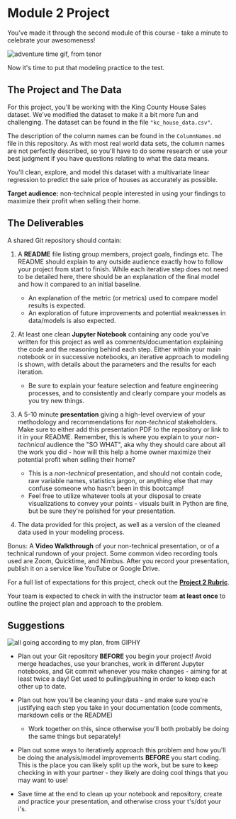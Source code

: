 # Module 2 Project

You've made it through the second module of this course - take a minute to celebrate your awesomeness! 

![adventure time gif, from tenor](https://media1.tenor.com/images/0a57f932eac5e1945501766c373ac172/tenor.gif)

Now it's time to put that modeling practice to the test.

## The Project and The Data

For this project, you'll be working with the King County House Sales dataset. We've modified the dataset to make it a bit more fun and challenging. The dataset can be found in the file `"kc_house_data.csv"`.

The description of the column names can be found in the `ColumnNames.md` file in this repository. As with most real world data sets, the column names are not perfectly described, so you'll have to do some research or use your best judgment if you have questions relating to what the data means.

You'll clean, explore, and model this dataset with a multivariate linear regression to predict the sale price of houses as accurately as possible. 

**Target audience:** non-technical people interested in using your findings to maximize their profit when selling their home. 

## The Deliverables

A shared Git repository should contain:

1. A **README** file listing group members, project goals, findings etc. The README should explain to any outside audience exactly how to follow your project from start to finish. While each iterative step does not need to be detailed here, there should be an explanation of the final model and how it compared to an initial baseline. 

    - An explanation of the metric (or metrics) used to compare model results is  expected. 
    - An exploration of future improvements and potential weaknesses in data/models is also expected.

2. At least one clean **Jupyter Notebook** containing any code you've written for this project as well as comments/documentation explaining the code and the reasoning behind each step. Either within your main notebook or in successive notebooks, an iterative approach to modeling is shown, with details about the parameters and the results for each iteration. 

    - Be sure to explain your feature selection and feature engineering processes, and to consistently and clearly compare your models as you try new things.

3. A 5-10 minute **presentation** giving a high-level overview of your methodology and recommendations for *non-technical* stakeholders. Make sure to either add this presentation PDF to the repository or link to it in your README. Remember, this is where you explain to your *non-technical* audience the "SO WHAT", aka why they should care about all the work you did - how will this help a home owner maximize their potential profit when selling their home?

    - This is a *non-technical* presentation, and should not contain code, raw variable names, statistics jargon, or anything else that may confuse someone who hasn't been in this bootcamp! 
    - Feel free to utilize whatever tools at your disposal to create visualizations to convey your points - visuals built in Python are fine, but be sure they're polished for your presentation.

4. The data provided for this project, as well as a version of the cleaned data used in your modeling process.

Bonus: A **Video Walkthrough** of your non-technical presentation, or of a technical rundown of your project. Some common video recording tools used are Zoom, Quicktime, and Nimbus. After you record your presentation, publish it on a service like YouTube or Google Drive.

For a full list of expectations for this project, check out the [**Project 2 Rubric**](https://docs.google.com/document/d/1p8P7EjqFYbCwA3X1Q6rJmi4tUww7cia7_819JZcak3w/edit#).

Your team is expected to check in with the instructor team **at least once** to outline the project plan and approach to the problem.

## Suggestions

![all going according to my plan, from GIPHY](https://media.giphy.com/media/j7ZG7IuXq4wAE/giphy.gif)

- Plan out your Git repository **BEFORE** you begin your project! Avoid merge headaches, use your branches, work in different Jupyter notebooks, and Git commit whenever you make changes - aiming for at least twice a day! Get used to pulling/pushing in order to keep each other up to date.

- Plan out how you'll be cleaning your data - and make sure you're justifying each step you take in your documentation (code comments, markdown cells or the README)

    - Work together on this, since otherwise you'll both probably be doing the same things but separately!

- Plan out some ways to iteratively approach this problem and how you'll be doing the analysis/model improvements **BEFORE** you start coding. This is the place you can likely split up the work, but be sure to keep checking in with your partner - they likely are doing cool things that you may want to use!

- Save time at the end to clean up your notebook and repository, create and practice your presentation, and otherwise cross your t's/dot your i's.
